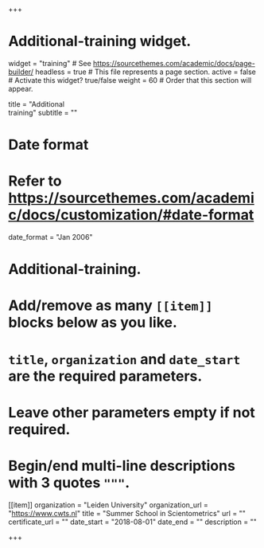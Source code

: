 +++
# Additional-training widget.
widget = "training"  # See https://sourcethemes.com/academic/docs/page-builder/
headless = true  # This file represents a page section.
active = false  # Activate this widget? true/false
weight = 60  # Order that this section will appear.

title = "Additional <br> training"
subtitle = ""

# Date format
#   Refer to https://sourcethemes.com/academic/docs/customization/#date-format
date_format = "Jan 2006"

# Additional-training.
#   Add/remove as many `[[item]]` blocks below as you like.
#   `title`, `organization` and `date_start` are the required parameters.
#   Leave other parameters empty if not required.
#   Begin/end multi-line descriptions with 3 quotes `"""`.

[[item]]
  organization = "Leiden University"
  organization_url = "https://www.cwts.nl"
  title = "Summer School in Scientometrics"
  url = ""
  certificate_url = ""
  date_start = "2018-08-01"
  date_end = ""
  description = ""

+++
